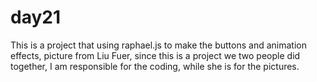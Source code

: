 # day21
This is a project that using raphael.js to make the buttons and animation effects, picture from Liu Fuer, since this is a project we two people did together, I am responsible for the coding, while she is for the pictures.
